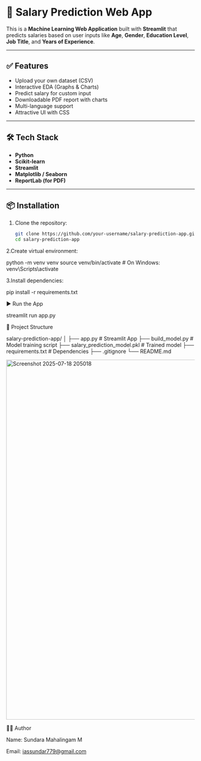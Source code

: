 # 💼 Salary Prediction Web App

This is a **Machine Learning Web Application** built with **Streamlit** that predicts salaries based on user inputs like **Age**, **Gender**, **Education Level**, **Job Title**, and **Years of Experience**.

---

## ✅ Features
- Upload your own dataset (CSV)
- Interactive EDA (Graphs & Charts)
- Predict salary for custom input
- Downloadable PDF report with charts
- Multi-language support
- Attractive UI with CSS

---

## 🛠 Tech Stack
- **Python**
- **Scikit-learn**
- **Streamlit**
- **Matplotlib / Seaborn**
- **ReportLab (for PDF)**

---

## 📦 Installation
1. Clone the repository:
   ```bash
   git clone https://github.com/your-username/salary-prediction-app.git
   cd salary-prediction-app

2.Create virtual environment:

python -m venv venv
source venv/bin/activate  # On Windows: venv\Scripts\activate


3.Install dependencies:

pip install -r requirements.txt

▶️ Run the App
 
streamlit run app.py


📂 Project Structure
 
salary-prediction-app/
│
├── app.py                            # Streamlit App
├── build_model.py                    # Model training script
├── salary_prediction_model.pkl       # Trained model
├── requirements.txt                  # Dependencies
├── .gitignore
└── README.md


<img width="1916" height="961" alt="Screenshot 2025-07-18 205018" src="https://github.com/user-attachments/assets/49585513-f595-445f-aa47-eb050268c4e4" />
 

👨‍💻 Author

Name: Sundara Mahalingam M



Email: iassundar779@gmail.com

